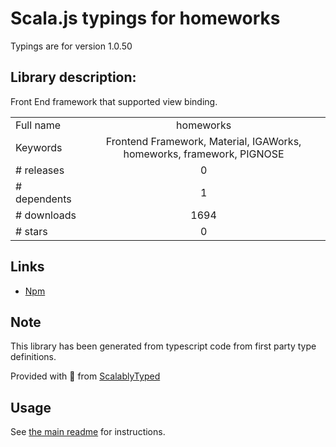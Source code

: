 
# Scala.js typings for homeworks

Typings are for version 1.0.50

## Library description:
Front End framework that supported view binding.

|                    |                 |
| ------------------ | :-------------: |
| Full name          | homeworks |
| Keywords           | Frontend Framework, Material, IGAWorks, homeworks, framework, PIGNOSE |
| # releases         | 0 |
| # dependents       | 1 |
| # downloads        | 1694 |
| # stars            | 0 |

## Links
- [Npm](https://www.npmjs.com/package/homeworks)
    


## Note
This library has been generated from typescript code from first party type definitions.

Provided with :purple_heart: from [ScalablyTyped](https://github.com/oyvindberg/ScalablyTyped)

## Usage
See [the main readme](../../readme.md) for instructions.


